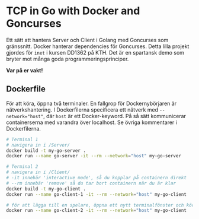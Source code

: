 # TCP in Go with Docker and Goncurses

Ett sätt att hantera Server och Client i Golang med Goncurses som gränssnitt. Docker hanterar dependencies för Goncurses.
Detta lilla projekt gjordes för `inet` i kursen DD1362 på KTH. Det är en spartansk demo som bryter mot många goda programmeringsprinciper. 

**Var på er vakt!**

## Dockerfile
För att köra, öppna två terminaler. En fallgrop för Dockernybörjaren är nätverkshantering. I Dockerfilerna specificera ett nätverk med `--network="host"`, där `host` är ett Docker-keyword. På så sätt kommunicerar containerserna med varandra över localhost. Se övriga kommentarer i Dockerfilerna.

```bash
# Terminal 1
# navigera in i /Server/
docker build -t my-go-server .
docker run --name go-server -it --rm --network="host" my-go-server

# Terminal 2
# navigera in i /Client/
# -it innebär 'interactive mode', så du kopplar på containern direkt
# --rm innebär 'remove' så du tar bort containern när du är klar
docker build -t my-go-client .
docker run --name go-client-1 -it --rm --network="host" my-go-client

# för att lägga till en spelare, öppna ett nytt terminalfönster och kör samma kommando med ett annat namn:
docker run --name go-client-2 -it --rm --network="host" my-go-client
```

